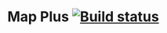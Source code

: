 # Map Plus [![Build status](https://ci.appveyor.com/api/projects/status/5aue87fo80nurtt6?svg=true)](https://ci.appveyor.com/project/kos4/ajs-homeworks-containers-map-plus)
